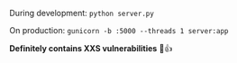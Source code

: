 During development: `python server.py`

On production: `gunicorn -b :5000 --threads 1 server:app`

**Definitely contains XXS vulnerabilities** 🙂👍